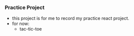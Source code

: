 ### Practice Project 
- this project is for me to record my practice react project.
- for now:
  - tac-tic-toe